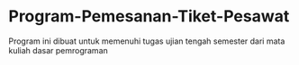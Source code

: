 # Program-Pemesanan-Tiket-Pesawat
Program ini dibuat untuk memenuhi tugas ujian tengah semester dari mata kuliah dasar pemrograman 
